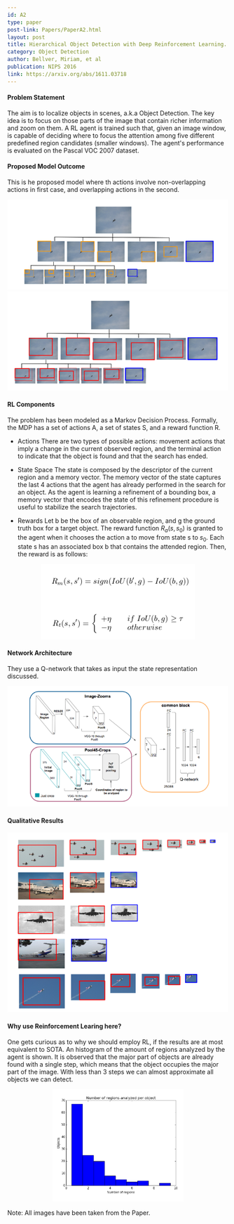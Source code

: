 ```yaml
---
id: A2
type: paper
post-link: Papers/PaperA2.html
layout: post
title: Hierarchical Object Detection with Deep Reinforcement Learning.
category: Object Detection
author: Bellver, Miriam, et al
publication: NIPS 2016
link: https://arxiv.org/abs/1611.03718
---
```


#### Problem Statement
The aim is to localize objects in scenes, a.k.a Object Detection. The key idea is to focus on those parts of the image that contain richer information and zoom on them. A RL agent is trained such that, given an image window, is capable of deciding where to focus the attention among five different predefined region candidates (smaller windows). The agent's performance is evaluated on the Pascal VOC 2007 dataset.

#### Proposed Model Outcome
This is he proposed model where th actions involve non-overlapping actions in first case, and overlapping actions in the second.
<center><img src="img/A2-1.png" alt="Overview" style=""></center>
<center><img src="img/A2-2.png" alt="Actions" style=""></center>

#### RL Components
The problem has been modeled as a Markov Decision Process. Formally, the MDP has a set of actions A, a set of states S, and a reward function R.
* Actions
There are two types of possible actions: movement actions that imply a change in the current observed region, and the terminal action to indicate that the object is found and that the search has ended.

* State Space
The state is composed by the descriptor of the current region and a memory vector. The memory vector of the state captures the last 4 actions that the agent has already performed in the search for an object. As the agent is learning a refinement of a bounding box, a memory vector that encodes the state of this refinement procedure is useful to stabilize the search trajectories.

* Rewards
Let b be the box of an observable region, and g the ground truth box for a target object. The reward function $R_{a}(s,s_{0})$ is granted to the agent when it chooses the action a to move from state s to $s_0$. Each state s has an associated box b that contains the attended region. Then, the reward is as follows:
<center><img src="img/A2-3.png" alt="Rewards" style=""></center>

#### Network Architecture
They use a Q-network that takes as input the state representation discussed.
<center><img src="img/A2-6.png" alt="Model" style=""></center>

#### Qualitative Results
<center><img src="img/A2-4.png" alt="Model" style=""></center>

#### Why use Reinforcement Learing here?
One gets curious as to why we should employ RL, if the results are at most equivalent to SOTA. An histogram of the amount of regions analyzed by the agent is shown. It is observed that the major part of objects are already found with a single step, which means that the object occupies the major part of the image. With less than 3 steps we can almost approximate all objects we can detect.
<center><img src="img/A2-5.png" alt="Model" style=""></center>

Note: All images have been taken from the Paper.

